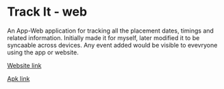 # Track It - web

An App-Web application for tracking all the placement dates, timings and related information. Initially made it for myself, later modified it to be syncaable across devices. Any event added would be visible to evevryone using the app or website.

[Website link](https://supreetronad.github.io/trackit-web/)

[Apk link](https://drive.google.com/file/d/191PYpARPbrDnkfi4Edzgj-RYrPdIxsRb/view?usp=sharing)
